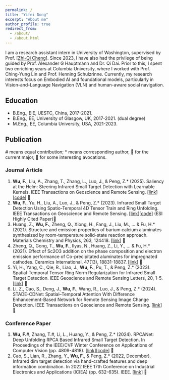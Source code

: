 ```yaml
---
permalink: /
title: "Yifei Dong"
excerpt: "About me"
author_profile: true
redirect_from: 
  - /about/
  - /about.html
---
```


I am a research assistant intern in University of Washington, supervised by Prof. [[Zhi-Qi Cheng](https://www.cs.cmu.edu/~zhiqic/)]. Since 2023, I have also had the privilege of being guided by Prof. Alexander G Hauptmann and Dr. Qi Dai. Prior to this, I spent two enriching years at Columbia University, where I worked with Prof. Ching-Yung Lin and Prof. Henning Schulzrinne. Currently, my research interests focus on Embodied AI and foundational models, particularly in Vision-and-Language Navigation (VLN) and human-aware social navigation.

## Education
- B.Eng., EIE, UESTC, China, 2017-2021.
- B.Eng., EE, University of Glasgow, UK, 2017-2021. (dual degree)
- M.Eng., EE, Columbia University, USA, 2021-2023.


## Publication
\# means equal contribution; * means corresponding author, 🎈 for the current major, 🍭 for some interesting avocations.
### Journal Article
1. **Wu, F.**, Liu, A., Zhang, T.,  Zhang, L.,  Luo, J., & Peng, Z.* (2025). Saliency at the Helm: Steering Infrared Small Target Detection with Learnable Kernels. IEEE Transactions on Geoscience and Remote Sensing. [[link](https://ieeexplore.ieee.org/abstract/document/10813615)][[code](https://github.com/fengyiwu98/L2SKNet)] 🎈
2. **Wu, F.**, Yu, H., Liu, A., Luo, J., & Peng, Z.* (2023). Infrared Small Target Detection Using Spatio-Temporal 4D Tensor Train and Ring Unfolding. IEEE Transactions on Geoscience and Remote Sensing. [[link](https://ieeexplore.ieee.org/abstract/document/10156866)][[code](https://github.com/fengyiwu98/4D_ISTD)] (ESI Highly Cited Paper)🎈
3. Huang, Z., **Wu, F.**, Zheng, Q., Xiong, H., Fang, J., Liu, M., ... & Fu, H.* (2021). Structure and emission properties of barium calcium aluminates synthesized by room-temperature solid-state reaction approach. Materials Chemistry and Physics, 263, 124418. [[link](https://www.sciencedirect.com/science/article/pii/S0254058421002017)] 🍭 
4. Zheng, Q., Gong, T., **Wu, F.**, Ilyas, N., Huang, Z., Li, Y., ... & Fu, H.* (2021). Effect of Sc2O3 addition on the phase composition and electron emission performance of Co-precipitated aluminates for impregnated cathodes. Ceramics International, 47(13), 18831-18837. [[link](https://www.sciencedirect.com/science/article/pii/S0272884221009111)] 🍭 
5. Yi, H., Yang, C., Qie, R., Liao, J., **Wu, F.**, Pu, T., & Peng, Z.* (2023). Spatial-Temporal Tensor Ring Norm Regularization for Infrared Small Target Detection. IEEE Geoscience and Remote Sensing Letters, 20, 1-5. [[link](https://ieeexplore.ieee.org/document/10015662)] 🎈
6. Li, Z., Cao, S., Deng, J., **Wu, F.**, Wang, R., Luo, J., & Peng, Z.* (2024). STADE-CDNet: Spatial–Temporal Attention With Difference Enhancement-Based Network for Remote Sensing Image Change Detection. IEEE Transactions on Geoscience and Remote Sensing. [[link](https://ieeexplore.ieee.org/document/10440364)] 🎈

### Conference Paper
1. **Wu, F.**#, Zhang, T.#, Li, L., Huang, Y., & Peng, Z.* (2024). RPCANet: Deep Unfolding RPCA Based Infrared Small Target Detection. In Proceedings of the IEEE/CVF Winter Conference on Applications of Computer Vision (pp. 4809-4818). [[link](https://openaccess.thecvf.com/content/WACV2024/html/Wu_RPCANet_Deep_Unfolding_RPCA_Based_Infrared_Small_Target_Detection_WACV_2024_paper.html)][[code](https://github.com/fengyiwu98/RPCANet)] 🎈
3. Cao, S., Lian, R., Zhang, Y., **Wu, F.**, & Peng, Z.* (2022, December). Infrared dim target detection via hand-crafted features and deep information combination. In 2022 IEEE 17th Conference on Industrial Electronics and Applications (ICIEA) (pp. 632-635). IEEE. [[link](https://ieeexplore.ieee.org/abstract/document/10005893)] 🎈

